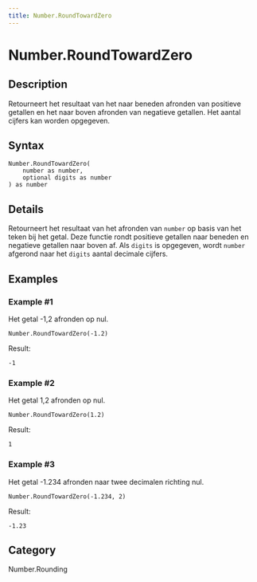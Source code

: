 ```yaml
---
title: Number.RoundTowardZero
---
```


# Number.RoundTowardZero


## Description

Retourneert het resultaat van het naar beneden afronden van positieve getallen en het naar boven afronden van negatieve getallen. Het aantal cijfers kan worden opgegeven.


## Syntax

```powerquery
Number.RoundTowardZero(
    number as number,
    optional digits as number
) as number
```


## Details

Retourneert het resultaat van het afronden van <code>number</code> op basis van het teken bij het getal. Deze functie rondt positieve getallen naar beneden en negatieve getallen naar boven af.    Als <code>digits</code> is opgegeven, wordt <code>number</code> afgerond naar het <code>digits</code> aantal decimale cijfers.  


## Examples

### Example #1 
Het getal -1,2 afronden op nul.
```powerquery
Number.RoundTowardZero(-1.2)
```

Result: 
```powerquery
-1
```


### Example #2 
Het getal 1,2 afronden op nul.
```powerquery
Number.RoundTowardZero(1.2)
```

Result: 
```powerquery
1
```


### Example #3 
Het getal -1.234 afronden naar twee decimalen richting nul.
```powerquery
Number.RoundTowardZero(-1.234, 2)
```

Result: 
```powerquery
-1.23
```




## Category
Number.Rounding

